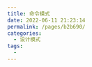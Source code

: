 ```yaml
---
title: 命令模式
date: 2022-06-11 21:23:14
permalink: /pages/b2b690/
categories:
  - 设计模式
tags:
  - 
---
```

